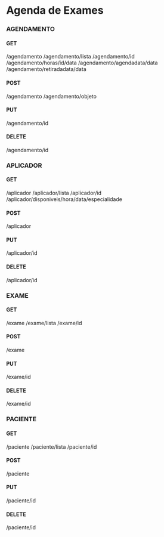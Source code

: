 # Agenda de Exames
### AGENDAMENTO
#### GET
/agendamento
/agendamento/lista
/agendamento/id
/agendamento/horas/id/data
/agendamento/agendadata/data
/agendamento/retiradadata/data

#### POST
/agendamento
/agendamento/objeto

#### PUT
/agendamento/id

#### DELETE
/agendamento/id

### APLICADOR
#### GET
/aplicador
/aplicador/lista
/aplicador/id
/aplicador/disponiveis/hora/data/especialidade

#### POST
/aplicador

#### PUT
/aplicador/id

#### DELETE
/aplicador/id

### EXAME
#### GET
/exame
/exame/lista
/exame/id

#### POST
/exame

#### PUT
/exame/id

#### DELETE
/exame/id

### PACIENTE
#### GET
/paciente
/paciente/lista
/paciente/id

#### POST
/paciente

#### PUT
/paciente/id

#### DELETE
/paciente/id